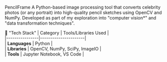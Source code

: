 PencilFrame
A Python-based image processing tool that converts celebrity photos (or any portrait) into high-quality pencil sketches using OpenCV and NumPy. Developed as part of my exploration into "computer vision*" and "data transformation techniques".  


🔧 "Tech Stack" 
| Category       | Tools/Libraries Used |  
|----------------|----------------------|  
| **Languages**  | Python               |  
| **Libraries**  | OpenCV, NumPy, SciPy, ImageIO |  
| **Tools**      | Jupyter Notebook, VS Code | 
